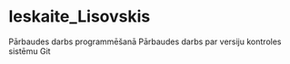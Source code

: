 # Ieskaite_Lisovskis
Pārbaudes darbs programmēšanā
Pārbaudes darbs par versiju kontroles sistēmu Git
